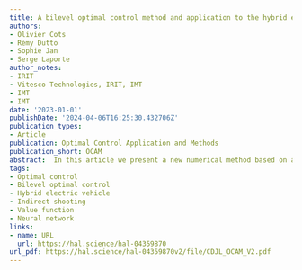 ```yaml
---
title: A bilevel optimal control method and application to the hybrid electric vehicle
authors:
- Olivier Cots
- Rémy Dutto
- Sophie Jan
- Serge Laporte
author_notes:
- IRIT
- Vitesco Technologies, IRIT, IMT
- IMT
- IMT
date: '2023-01-01'
publishDate: '2024-04-06T16:25:30.432706Z'
publication_types:
- Article
publication: Optimal Control Application and Methods
publication_short: OCAM
abstract:  In this article we present a new numerical method based on a bilevel decomposition of optimal control problems. A strong connection between the proposed method and the classical indirect multiple shooting method is shown in the regular case, thanks to a link between the Bellman’s value function and the costate from the Pontryagin maximum principle. The value functions are needed in our bilevel decomposition but they are generally difficult to compute. We approximate them by neural networks that have a high potential of generalization and that provide an efficient computation of the gradient of the cost function. We apply the proposed method to an industrial problem, consisting of the determination of torque split and gear shift of a hybrid electric vehicle, the objective being the minimization of the fuel consumption on a given representative cycle. Numerical methods and results are discussed, as well as the possible improvements of the proposed approach.
tags:
- Optimal control
- Bilevel optimal control
- Hybrid electric vehicle
- Indirect shooting
- Value function
- Neural network
links:
- name: URL
  url: https://hal.science/hal-04359870
url_pdf: https://hal.science/hal-04359870v2/file/CDJL_OCAM_V2.pdf
---
```

